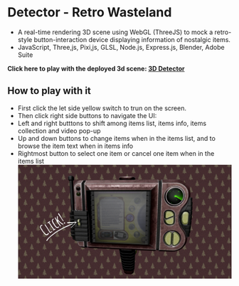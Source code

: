 # Detector - Retro Wasteland

- A real-time rendering 3D scene using WebGL (ThreeJS) to mock a retro-style button-interaction device displaying information of nostalgic items.
- JavaScript, Three,js, Pixi,js, GLSL, Node.js, Express.js, Blender, Adobe Suite

**Click here to play with the deployed 3d scene: [3D Detector](https://ui-request.vercel.app/)**

## How to play with it

- First click the let side yellow switch to trun on the screen.
- Then click right side buttons to navigate the UI:
- Left and right butttons to shift among items list, items info, items collection and video pop-up
- Up and down buttons to change items when in the items list, and to browse the item text when in items info
- Rightmost button to select one item or cancel one item when in the items list
  [![Watch the video](<readme-pics/click 2023-01-31 090859.png>)](https://vimeo.com/841859707)
